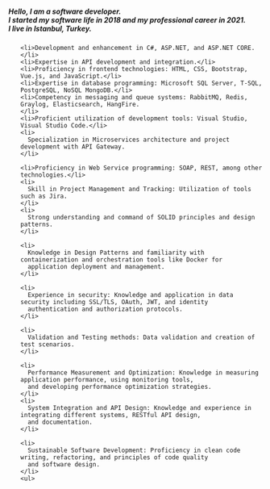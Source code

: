 <div>
  <h5>Hello, I am a software developer.<br>
    I started my software life in 2018 and my professional career in 2021.<br>
    I live in Istanbul, Turkey.</h5>
  <ul>
    
    <li>Development and enhancement in C#, ASP.NET, and ASP.NET CORE.</li>
    <li>Expertise in API development and integration.</li>
    <li>Proficiency in frontend technologies: HTML, CSS, Bootstrap, Vue.js, and JavaScript.</li>
    <li>Expertise in database programming: Microsoft SQL Server, T-SQL, PostgreSQL, NoSQL MongoDB.</li>
    <li>Competency in messaging and queue systems: RabbitMQ, Redis, Graylog, Elasticsearch, HangFire.
    </li>
    <li>Proficient utilization of development tools: Visual Studio, Visual Studio Code.</li>
    <li>
      Specialization in Microservices architecture and project development with API Gateway.
    </li>

    <li>Proficiency in Web Service programming: SOAP, REST, among other technologies.</li>
    <li>
      Skill in Project Management and Tracking: Utilization of tools such as Jira.
    </li>
    <li>
      Strong understanding and command of SOLID principles and design patterns.
    </li>

    <li>
      Knowledge in Design Patterns and familiarity with containerization and orchestration tools like Docker for
      application deployment and management.
    </li>

    <li>
      Experience in security: Knowledge and application in data security including SSL/TLS, OAuth, JWT, and identity
      authentication and authorization protocols.
    </li>

    <li>
      Validation and Testing methods: Data validation and creation of test scenarios.
    </li>

    <li>
      Performance Measurement and Optimization: Knowledge in measuring application performance, using monitoring tools,
      and developing performance optimization strategies.
    </li>
    <li>
      System Integration and API Design: Knowledge and experience in integrating different systems, RESTful API design,
      and documentation.
    </li>

    <li>
      Sustainable Software Development: Proficiency in clean code writing, refactoring, and principles of code quality
      and software design.
    </li>
    <ul>
</div>
